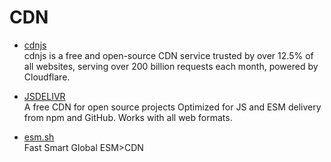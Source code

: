 # CDN

- [cdnjs](https://cdnjs.com/)
  <br/>cdnjs is a free and open-source CDN service trusted by over 12.5% of all websites, serving over 200 billion
  requests each month, powered by Cloudflare.

- [JSDELIVR](https://www.jsdelivr.com/)
  <br/>A free CDN for open source projects
  Optimized for JS and ESM delivery from npm and GitHub. Works with all web formats.

- [esm.sh](https://esm.sh/)
  <br/>Fast
  Smart
  Global
  ESM>CDN